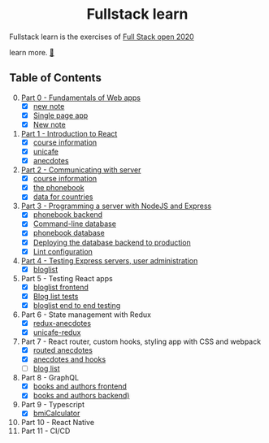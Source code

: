 # <center>Fullstack learn</center>
Fullstack learn is the exercises of [Full Stack open 2020](https://fullstackopen.com/en/)

learn more. [📖](https://fullstackopen.com/en/about) 


## Table of Contents
0. [Part 0 - Fundamentals of Web apps](./part0)  
   - [x] [new note](./part0/new-note.md)
   - [x] [Single page app](./part0/single-page-app.md)
   - [x] [New note](./part0/new-note-spa.md) 
1. [Part 1 - Introduction to React](./part1)
   - [x] [course information](./part1/course-info)
   - [x] [unicafe](./part1/unicafe)
   - [x] [anecdotes](./part1/anecdotes)
2. [Part 2 - Communicating with server](./part2)
   - [x] [course information](./part2/course-info)
   - [x] [the phonebook](./part2/phonebook)
   - [x] [data for countries](./part2/data-for-countries)
3. [Part 3 - Programming a server with NodeJS and Express](./part3)
   - [x] [phonebook backend](./part3/phonebook-backend)
   - [x] [Command-line database](./part3/phonebook-backend/mongo.js) 
   - [x] [phonebook database](./part3/phonebook-backend) 
   - [x] [Deploying the database backend to production](./part3/phonebook-backend) 
   - [x] [Lint configuration](./part3/phonebook-backend) 
4. [Part 4 - Testing Express servers, user administration](./part4)
   - [x] [bloglist](./part4/blog-list)
5. Part 5 - Testing React apps
   - [x] [bloglist frontend](./part5/bloglist-frontend)
   - [x] [Blog list tests](./part5/bloglist-frontend)
   - [x] [bloglist end to end testing](./part5)
6. Part 6 - State management with Redux
   - [x] [redux-anecdotes](./part6/redux-anecdotes)
   - [x] [unicafe-redux](./part6/unicafe-redux) 
7. Part 7 - React router, custom hooks, styling app with CSS and webpack
   - [x] [routed anecdotes](./part7/routed-anecdotes)
   - [x] [anecdotes and hooks](./part7/routed-anecdotes)
   - [ ] [blog list]()
8. Part 8 - GraphQL
   - [x] [books and authors frontend](./part8/library-frontend)
   - [x] [books and authors backend)](./part8/library-backend)
9. Part 9 - Typescript  
   - [x] [bmiCalculator](./part9/typescript-exercises/bmiCalculator.ts)
10. Part 10 - React Native
11. Part 11 - CI/CD